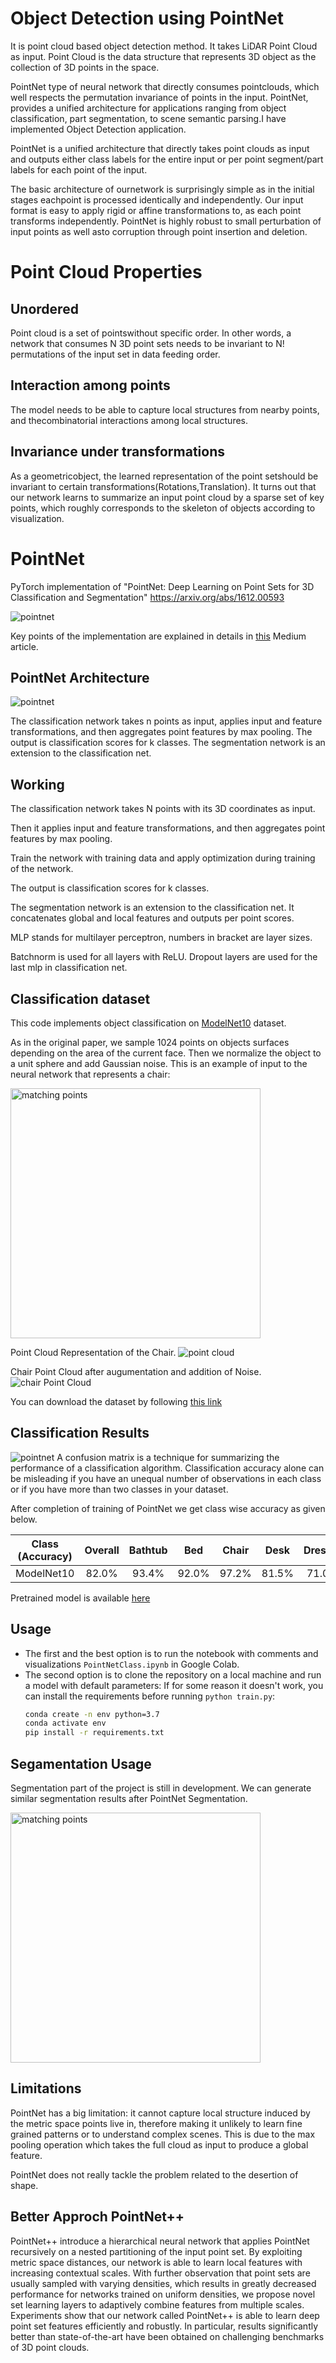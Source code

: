 # Object Detection using PointNet
It is point cloud based object detection method. It takes LiDAR Point Cloud as input. 
Point Cloud is the data structure that represents 3D object as the collection of 3D points in the space.

PointNet type of neural network that directly consumes pointclouds, which well respects the permutation invariance of points  in  the  input.
PointNet,  provides a unified architecture for applications ranging from object classification, part segmentation, to scene semantic parsing.I have implemented Object Detection application.

PointNet  is  a  unified  architecture  that  directly takes point clouds as input and outputs either class labels for  the  entire  input  or  per  point  segment/part  labels  for each  point  of  the  input.

The  basic  architecture  of  ournetwork is surprisingly simple as in the initial stages eachpoint  is  processed  identically  and  independently.
Our input format is easy to apply rigid or affine transformations to, as each point transforms independently.
PointNet  is  highly robust  to  small  perturbation  of  input  points  as  well  asto corruption through point insertion and deletion.

# Point Cloud Properties
## Unordered
Point cloud is a set of pointswithout specific order.  In other words, a network that consumes N 3D point sets needs to be invariant to N! permutations of the input set in data feeding order.

## Interaction among points
The  model  needs  to  be  able  to capture  local  structures  from  nearby  points,  and  thecombinatorial interactions among local structures.

## Invariance  under  transformations
As  a  geometricobject,   the  learned  representation  of  the  point  setshould  be  invariant  to  certain  transformations(Rotations,Translation).
It turns out that our network learns to summarize an input point cloud by a sparse set of key  points,  which  roughly  corresponds  to  the  skeleton  of objects according to visualization.



# PointNet
PyTorch implementation of "PointNet: Deep Learning on Point Sets for 3D Classification and Segmentation" https://arxiv.org/abs/1612.00593


<img src="cover.gif" alt="pointnet" /> 

Key points of the implementation are explained in details in [this](https://towardsdatascience.com/deep-learning-on-point-clouds-implementing-pointnet-in-google-colab-1fd65cd3a263) Medium article.

## PointNet Architecture
<img src="Architecture.JPG" alt="pointnet" /> 

The classification network takes n points as input, applies input and feature transformations, and then
aggregates point features by max pooling. The output is classification scores for k classes. The segmentation network is an extension to the
classification net.

## Working
The classification network takes N points with its 3D coordinates as input.

Then it applies input and feature transformations, and then aggregates point features by max pooling. 

Train the network with training data and apply optimization during training of the network.

The output is classification scores for k classes.

The segmentation network is an extension to the classification net. It concatenates global and local features and outputs per point scores.

MLP stands for multilayer perceptron, numbers in bracket are layer sizes. 

Batchnorm is used for all layers with ReLU. Dropout layers are used for the last mlp in classification net.


## Classification dataset
This code implements object classification on [ModelNet10](https://modelnet.cs.princeton.edu) dataset.

As in the original paper, we sample 1024 points on objects surfaces depending on the area of the current face. Then we normalize the object to a unit sphere and add Gaussian noise. This is an example of input to the neural network that represents a chair:

<img src="chair.gif" alt="matching points" width="400"/> 

Point Cloud Representation of the Chair.
<img src="chair_point_cloud.JPG" alt="point cloud">

Chair Point Cloud after augumentation and addition of Noise.
<img src="chairWithNoise.JPG" alt="chair Point Cloud">

You can download the dataset by following [this link](https://drive.google.com/open?id=12Mv19pQ84VO8Av50hUXTixSxd5NDjeEB)

## Classification Results

<img src="result.JPG" alt="pointnet" /> 
A confusion matrix is a technique for summarizing the performance of a classification algorithm. Classification accuracy alone can be misleading if you have an unequal number of observations in each class or if you have more than two classes in your dataset.

After completion of training of PointNet we get class wise accuracy as given below.  

| Class (Accuracy) | Overall | Bathtub | Bed| Chair|Desk|Dresser|Monitor|Night stand|Sofa|Table|Toilet|
| :---: |:---: | :---: | :---: | :---: | :---: | :---: | :---: | :---: | :---: | :---: | :---: |
| ModelNet10 | 82.0% | 93.4% | 92.0% | 97.2% | 81.5% | 71.0% | 89.4% | 56.0% |86.9%| 93.4% |95.9%|

Pretrained model is available [here](https://drive.google.com/open?id=1nDG0maaqoTkRkVsOLtUAR9X3kn__LMSL)

## Usage
* The first and the best option is to run the notebook with comments and visualizations `PointNetClass.ipynb` in Google Colab.
* The second option is to clone the repository on a local machine and run a model with default parameters:
  If for some reason it doesn't work, you can install the requirements before running `python train.py`:
  ```bash
  conda create -n env python=3.7
  conda activate env
  pip install -r requirements.txt
  ```

## Segamentation Usage
Segmentation part of the project is still in development. We can generate similar segmentation results after PointNet Segmentation.

<img src="airplane.gif" alt="matching points" width="400"/> 

## Limitations

PointNet has a big limitation: it cannot capture local structure induced by the metric space points live in, therefore making it unlikely to learn fine grained patterns or to understand complex scenes. This is due to the max pooling operation which takes the full cloud as input to produce a global feature.

PointNet does not really tackle the problem related to the desertion of shape.

## Better Approch PointNet++

PointNet++ introduce a hierarchical neural network that applies PointNet recursively on a nested partitioning of the input point set. By exploiting metric space distances, our network is able to learn local features with increasing contextual scales. With further observation that point sets are usually sampled with varying densities, which results in greatly decreased performance for networks trained on uniform densities, we propose novel set learning layers to adaptively combine features from multiple scales. Experiments show that our network called PointNet++ is able to learn deep point set features efficiently and robustly. In particular, results significantly better than state-of-the-art have been obtained on challenging benchmarks of 3D point clouds.

